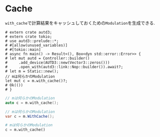 # Cache

`with_cache`で計算結果をキャッシュしておくための`Modulation`を生成できる.

```rust,edition2021
# extern crate autd3;
# extern crate tokio;
# use autd3::prelude::*;
# #[allow(unused_variables)]
# #[tokio::main]
# async fn main() -> Result<(), Box<dyn std::error::Error>> {
# let mut autd = Controller::builder()
#     .add_device(AUTD3::new(Vector3::zeros()))
#     .open_with(autd3::link::Nop::builder()).await?;
# let m = Static::new();
// mは何らかのModulation
let mut c = m.with_cache()?;
# Ok(())
# }
```

```cpp
// mは何らかのModulation
auto c = m.with_cache();
```

```cs
// mは何らかのModulation
var c = m.WithCache();
```

```python
# mは何らかのModulation
c = m.with_cache()
```
